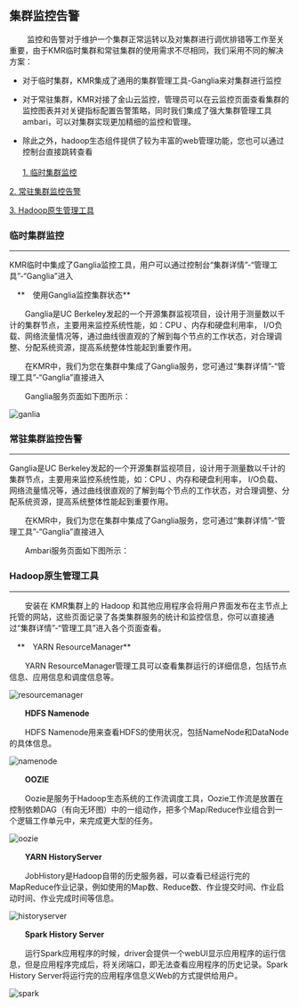 ## 集群监控告警

　　
  监控和告警对于维护一个集群正常运转以及对集群进行调优排错等工作至关重要，由于KMR临时集群和常驻集群的使用需求不尽相同，我们采用不同的解决方案：
  
*   对于临时集群，KMR集成了通用的集群管理工具-Ganglia来对集群进行监控

  
*   对于常驻集群，KMR对接了金山云监控，管理员可以在云监控页面查看集群的监控图表并对关键指标配置告警策略，同时我们集成了强大集群管理工具ambari，可以对集群实现更加精细的监控和管理。


*   除此之外，hadoop生态组件提供了较为丰富的web管理功能，您也可以通过控制台直接跳转查看
<br/> <br>
  [1. 临时集群监控](#temp_cluster)

  [2. 常驻集群监控告警](#durable_cluster)

  [3. Hadoop原生管理工具](#hadoop_tools)
  
  
<h3 name="temp_cluster" id="temp_cluster">临时集群监控</h3>
  

---


KMR临时中集成了Ganglia监控工具，用户可以通过控制台“集群详情”-“管理工具”-“Ganglia”进入

　**　使用Ganglia监控集群状态**

　　Ganglia是UC Berkeley发起的一个开源集群监视项目，设计用于测量数以千计的集群节点，主要用来监控系统性能，如：CPU 、内存和硬盘利用率， I/O负载、网络流量情况等，通过曲线很直观的了解到每个节点的工作状态，对合理调整、分配系统资源，提高系统整体性能起到重要作用。

　　在KMR中，我们为您在集群中集成了Ganglia服务，您可通过“集群详情”-“管理工具”-“Ganglia”直接进入

　　Ganglia服务页面如下图所示：

![ganlia](http://kmr-bj.ks3-cn-beijing.ksyun.com/doc_pic/jkzn1.png)


  
<h3 name="durable_cluster" id="durable_cluster">常驻集群监控告警</h3>
  

---

Ganglia是UC Berkeley发起的一个开源集群监视项目，设计用于测量数以千计的集群节点，主要用来监控系统性能，如：CPU 、内存和硬盘利用率， I/O负载、网络流量情况等，通过曲线很直观的了解到每个节点的工作状态，对合理调整、分配系统资源，提高系统整体性能起到重要作用。

　　在KMR中，我们为您在集群中集成了Ganglia服务，您可通过“集群详情”-“管理工具”-“Ganglia”直接进入

　　Ambari服务页面如下图所示：




  
  
<h3 name="hadoop_tools" id="hadoop_tools">Hadoop原生管理工具</h3>
  

---


　　安装在 KMR集群上的 Hadoop 和其他应用程序会将用户界面发布在主节点上托管的网站，这些页面记录了各类集群服务的统计和监控信息，你可以直接通过“集群详情”-“管理工具”进入各个页面查看。

　**　YARN ResourceManager**

　　YARN ResourceManager管理工具可以查看集群运行的详细信息，包括节点信息、应用信息和调度信息等。


![resourcemanager](http://kmr-bj.ks3-cn-beijing.ksyun.com/doc_pic/jkzn2.png)

　　**HDFS Namenode**

　　HDFS Namenode用来查看HDFS的使用状况，包括NameNode和DataNode的具体信息。

![namenode](http://kmr-bj.ks3-cn-beijing.ksyun.com/doc_pic/jkzn3.png)


　　**OOZIE**

　　Oozie是服务于Hadoop生态系统的工作流调度工具，Oozie工作流是放置在控制依赖DAG（有向无环图）中的一组动作，把多个Map/Reduce作业组合到一个逻辑工作单元中，来完成更大型的任务。

![oozie](http://kmr-bj.ks3-cn-beijing.ksyun.com/doc_pic/jkzn4.png)


　　**YARN HistoryServer**

　　JobHistory是Hadoop自带的历史服务器，可以查看已经运行完的MapReduce作业记录，例如使用的Map数、Reduce数、作业提交时间、作业启动时间、作业完成时间等信息。

![historyserver](http://kmr-bj.ks3-cn-beijing.ksyun.com/doc_pic/jkzn5.png)


　　**Spark History Server**

　　运行Spark应用程序的时候，driver会提供一个webUI显示应用程序的运行信息，但是应用程序完成后，将关闭端口，即无法查看应用程序的历史记录。Spark History Server将运行完的应用程序信息义Web的方式提供给用户。
  

![spark](http://kmr-bj.ks3-cn-beijing.ksyun.com/doc_pic/jkzn6.png)